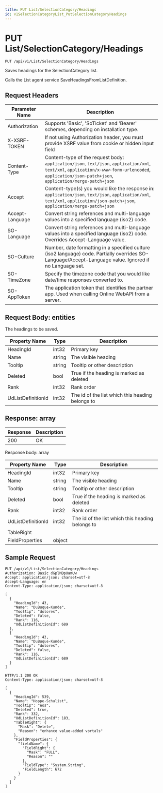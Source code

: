 ```yaml
---
title: PUT List/SelectionCategory/Headings
id: v1SelectionCategoryList_PutSelectionCategoryHeadings
---
```


# PUT List/SelectionCategory/Headings

```http
PUT /api/v1/List/SelectionCategory/Headings
```

Saves headings for the SelectionCategory list.

Calls the List agent service SaveHeadingsFromListDefinition.






## Request Headers

| Parameter Name | Description |
|----------------|-------------|
| Authorization  | Supports 'Basic', 'SoTicket' and 'Bearer' schemes, depending on installation type. |
| X-XSRF-TOKEN   | If not using Authorization header, you must provide XSRF value from cookie or hidden input field |
| Content-Type | Content-type of the request body: `application/json`, `text/json`, `application/xml`, `text/xml`, `application/x-www-form-urlencoded`, `application/json-patch+json`, `application/merge-patch+json` |
| Accept         | Content-type(s) you would like the response in: `application/json`, `text/json`, `application/xml`, `text/xml`, `application/json-patch+json`, `application/merge-patch+json` |
| Accept-Language | Convert string references and multi-language values into a specified language (iso2) code. |
| SO-Language | Convert string references and multi-language values into a specified language (iso2) code. Overrides Accept-Language value. |
| SO-Culture | Number, date formatting in a specified culture (iso2 language) code. Partially overrides SO-Language/Accept-Language value. Ignored if no Language set. |
| SO-TimeZone | Specify the timezone code that you would like date/time responses converted to. |
| SO-AppToken | The application token that identifies the partner app. Used when calling Online WebAPI from a server. |

## Request Body: entities  

The headings to be saved. 

| Property Name | Type |  Description |
|----------------|------|--------------|
| HeadingId | int32 | Primary key |
| Name | string | The visible heading |
| Tooltip | string | Tooltip or other description |
| Deleted | bool | True if the heading is marked as deleted |
| Rank | int32 | Rank order |
| UdListDefinitionId | int32 | The id of the list which this heading belongs to |


## Response: array



| Response | Description |
|----------------|-------------|
| 200 | OK |

Response body: array

| Property Name | Type |  Description |
|----------------|------|--------------|
| HeadingId | int32 | Primary key |
| Name | string | The visible heading |
| Tooltip | string | Tooltip or other description |
| Deleted | bool | True if the heading is marked as deleted |
| Rank | int32 | Rank order |
| UdListDefinitionId | int32 | The id of the list which this heading belongs to |
| TableRight |  |  |
| FieldProperties | object |  |

## Sample Request

```http!
PUT /api/v1/List/SelectionCategory/Headings
Authorization: Basic dGplMDpUamUw
Accept: application/json; charset=utf-8
Accept-Language: en
Content-Type: application/json; charset=utf-8

[
  {
    "HeadingId": 43,
    "Name": "DuBuque-Kunde",
    "Tooltip": "dolores",
    "Deleted": false,
    "Rank": 116,
    "UdListDefinitionId": 689
  },
  {
    "HeadingId": 43,
    "Name": "DuBuque-Kunde",
    "Tooltip": "dolores",
    "Deleted": false,
    "Rank": 116,
    "UdListDefinitionId": 689
  }
]
```

```http_
HTTP/1.1 200 OK
Content-Type: application/json; charset=utf-8

[
  {
    "HeadingId": 539,
    "Name": "Hoppe-Schulist",
    "Tooltip": "eos",
    "Deleted": true,
    "Rank": 332,
    "UdListDefinitionId": 183,
    "TableRight": {
      "Mask": "Delete",
      "Reason": "enhance value-added vortals"
    },
    "FieldProperties": {
      "fieldName": {
        "FieldRight": {
          "Mask": "FULL",
          "Reason": ""
        },
        "FieldType": "System.String",
        "FieldLength": 672
      }
    }
  }
]
```